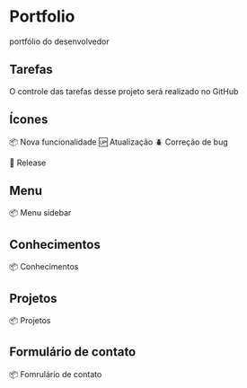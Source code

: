 # Portfolio

portfólio do desenvolvedor 

## Tarefas

O controle das tarefas desse projeto será realizado no GitHub

## Ícones

:package: Nova funcionalidade
:up: Atualização
:beetle: Correção de bug

:checkered_flag: Release

## Menu

:package: Menu sidebar

## Conhecimentos

:package: Conhecimentos

## Projetos

:package: Projetos

## Formulário de contato

:package: Fomrulário de contato